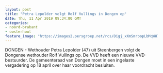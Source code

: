 ```yaml
---
layout: post
title: "Petra Lepolder volgt Rolf Vullings in Dongen op"
date: Thu, 11 Apr 2019 09:34:00 GMT
categories: 
- noord-brabant 
- oosterhout 
feature_image: "https://images2.persgroep.net/rcs/Digj_xXmSmrbopLbMqWH7eaQUto/diocontent/145297392/_fitwidth/400/?appId=21791a8992982cd8da851550a453bd7f&quality=0.7"
---
```


DONGEN - Wethouder Petra Lepolder (47) uit Steenbergen volgt de Dongense wethouder Rolf Vullings op. De VVD heeft een nieuwe VVD-bestuurder. De gemeenteraad van Dongen moet in een ingelaste vergadering op 18 april over haar voordracht besluiten.
